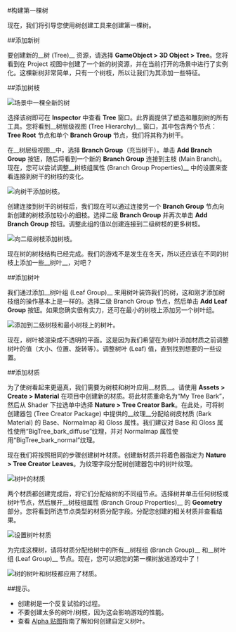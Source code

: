 #构建第一棵树

现在，我们将引导您使用树创建工具来创建第一棵树。


##添加新树


要创建新的__树 (Tree)__ 资源，请选择 __GameObject &gt; 3D Object &gt; Tree__。您将看到在 Project 视图中创建了一个新的树资源，并在当前打开的场景中进行了实例化。这棵新树非常简单，只有一个树枝，所以让我们为其添加一些特征。


##添加树枝

![场景中一棵全新的树](../uploads/Main/TreeCreator-BasicBranch.png)

选择该树即可在 __Inspector__ 中查看 __Tree__ 窗口。此界面提供了塑造和雕刻树的所有工具。您将看到__树层级视图 (Tree Hierarchy)__ 窗口，其中包含两个节点：__Tree Root__ 节点和单个 __Branch Group__ 节点，我们将其称为树干。

在__树层级视图__中，选择 __Branch Group__（充当树干）。单击 __Add Branch Group__ 按钮，随后将看到一个新的 __Branch Group__ 连接到主枝 (Main Branch)。现在，您可以尝试调整__树枝组属性 (Branch Group Properties)__ 中的设置来查看连接到树干的树枝的变化。


![向树干添加树枝。](../uploads/Main/TreeCreator-AddingBranches1.png)

创建连接到树干的树枝后，我们现在可以通过连接另一个 __Branch Group__ 节点向新创建的树枝添加较小的细枝。选择二级 __Branch Group__ 并再次单击 __Add Branch Group__ 按钮。调整此组的值以创建连接到二级树枝的更多树枝。


![向二级树枝添加树枝。](../uploads/Main/TreeCreator-AddingBranches2.png)

现在树的树枝结构已经完成。我们的游戏不是发生在冬天，所以还应该在不同的树枝上添加一些__树叶__，对吧？


##添加树叶

我们通过添加__树叶组 (Leaf Group)__ 来用树叶装饰我们的树，这和刚才添加树枝组的操作基本上是一样的。选择二级 Branch Group 节点，然后单击 __Add Leaf Group__ 按钮。如果您确实很有实力，还可在最小的树枝上添加另一个树叶组。

![添加到二级树枝和最小树枝上的树叶。](../uploads/Main/TreeCreator-AddingLeaves.png)

现在，树叶被渲染成不透明的平面。这是因为我们希望在为树叶添加材质之前调整树叶的值（大小、位置、旋转等）。调整树叶 (Leaf) 值，直到找到想要的一些设置。


##添加材质

为了使树看起来更逼真，我们需要为树枝和树叶应用__材质__。请使用 __Assets &gt; Create &gt; Material__ 在项目中创建新的材质。将此材质重命名为“My Tree Bark”，然后从 Shader 下拉选单中选择 __Nature &gt; Tree Creator Bark__。在此处，可将树创建器包 (Tree Creator Package) 中提供的__纹理__分配给树皮材质 (Bark Material) 的 Base、Normalmap 和 Gloss 属性。我们建议对 Base 和 Gloss 属性使用“BigTree\_bark\_diffuse”纹理，并对 Normalmap 属性使用“BigTree\_bark\_normal”纹理。

现在我们将按照相同的步骤创建树叶材质。创建新材质并将着色器指定为 __Nature &gt; Tree Creator Leaves__。为纹理字段分配树创建器包中的树叶纹理。


![树叶的材质](../uploads/Main/TreeCreator-LeavesMaterial.png)

两个材质都创建完成后，将它们分配给树的不同组节点。选择树并单击任何树枝或树叶节点，然后展开__树枝组属性 (Branch Group Properties)__ 的 __Geometry__ 部分。您将看到所选节点类型的材质分配字段。分配您创建的相关材质并查看结果。


![设置树叶材质](../uploads/Main/TreeCreator-AddingMaterialToLeaves.png)

为完成这棵树，请将材质分配给树中的所有__树枝组 (Branch Group)__ 和__树叶组 (Leaf Group)__ 节点。现在，您可以把您的第一棵树放进游戏中了！


![树的树叶和树枝都应用了材质。](../uploads/Main/TreeCreator-FinalTree.png)


##提示。

* 创建树是一个反复试验的过程。
* 不要创建太多的树叶/树枝，因为这会影响游戏的性能。
* 查看 [Alpha 贴图](HOWTO-alphamaps.html)指南了解如何创建自定义树叶。
